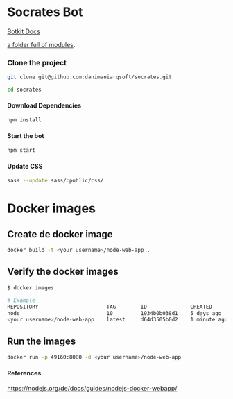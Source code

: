 # Socrates Bot

[Botkit Docs](https://botkit.ai/docs/v4)

[a folder full of modules](https://botkit.ai/docs/v4/core.html#organize-your-bot-code). 


### Clone the project

```bash
git clone git@github.com:danimaniarqsoft/socrates.git

cd socrates
```

#### Download Dependencies

```bash
npm install
```


#### Start the bot

```bash
npm start
```

#### Update CSS

```bash
sass --update sass/:public/css/
```


# Docker images

## Create de docker image

```bash
docker build -t <your username>/node-web-app .
```

## Verify the docker images

```bash
$ docker images

# Example
REPOSITORY                      TAG        ID              CREATED
node                            10         1934b0b038d1    5 days ago
<your username>/node-web-app    latest     d64d3505b0d2    1 minute ago
```

## Run the images

```bash
docker run -p 49160:8080 -d <your username>/node-web-app
```



#### References

https://nodejs.org/de/docs/guides/nodejs-docker-webapp/